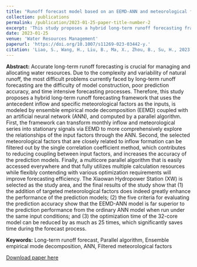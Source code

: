 ```yaml
---
title: "Runoff forecast model based on an EEMD-ANN and meteorological factors using a multicore parallel algorithm"
collection: publications
permalink: /publication/2023-01-25-paper-title-number-2
excerpt: 'This study proposes a hybrid long-term runoff forecasting framework that uses the antecedent inflow and specific meteorological factors as the inputs, is modeled by ensemble empirical mode decomposition (EEMD) coupled with an artificial neural network (ANN), and computed by a parallel algorithm.'
date: 2023-01-25
venue: 'Water Resources Management'
paperurl: 'https://doi.org/10.1007/s11269-023-03442-y.'
citation: 'Liao, S., Wang, H., Liu, B., Ma, X., Zhou, B., Su, H., 2023. Runoff Forecast Model Based on an EEMD-ANN and Meteorological Factors Using a Multicore Parallel Algorithm. Water Resour Manag. 37, 1539-55.'
---
```

**Abstract:** Accurate long-term runoff forecasting is crucial for managing and allocating water resources. Due to the complexity and variability of natural runoff, the most difficult problems currently faced by long-term runoff forecasting are the difficulty of model construction, poor prediction accuracy, and time intensive forecasting processes. Therefore, this study proposes a hybrid long-term runoff forecasting framework that uses the antecedent inflow and specific meteorological factors as the inputs, is modeled by ensemble empirical mode decomposition (EEMD) coupled with an artificial neural network (ANN), and computed by a parallel algorithm. First, the framework can transform monthly inflow and meteorological series into stationary signals via EEMD to more comprehensively explore the relationships of the input factors through the ANN. Second, the selected meteorological factors that are closely related to inflow formation can be filtered out by the single correlation coefficient method, which contributes to reducing coupling between input factors, and increases the accuracy of the prediction models. Finally, a multicore parallel algorithm that is easily accessed everywhere and that fully utilizes multiple calculation resources while flexibly contending with various optimization requirements will improve forecasting efficiency. The Xiaowan Hydropower Station (XW) is selected as the study area, and the final results of the study show that (1) the addition of targeted meteorological factors does indeed greatly enhance the performance of the prediction models; (2) the five criteria for evaluating the prediction accuracy show that the EEMD-ANN model is far superior to the prediction performance from the ordinary ANN model when run under the same input conditions; and (3) the optimization time of the 32-core model can be reduced by as much as 25 times, which significantly saves time during the forecast process.

**Keywords:** Long-term runoff forecast, Parallel algorithm, Ensemble empirical mode decomposition, ANN, Filtered meteorological factors

[Download paper here](http://prelude0324.github.io/academic_pages/files/paper2.pdf)

